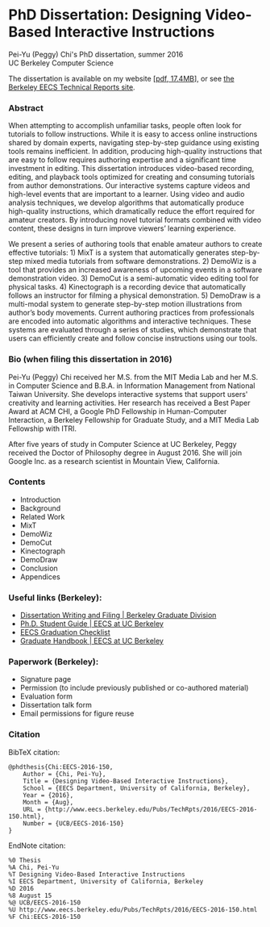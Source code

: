 # PhD Dissertation: Designing Video-Based Interactive Instructions
Pei-Yu (Peggy) Chi's PhD dissertation, summer 2016<br />
UC Berkeley Computer Science

The dissertation is available on my website [[pdf, 17.4MB](https://people.eecs.berkeley.edu/~peggychi/peggychi_dissertation.pdf)], or see [the Berkeley EECS Technical Reports site](https://www2.eecs.berkeley.edu/Pubs/TechRpts/2016/EECS-2016-150.html).

### Abstract
When attempting to accomplish unfamiliar tasks, people often look for tutorials to follow instructions. While it is easy to access online instructions shared by domain experts, navigating step-by-step guidance using existing tools remains inefficient. In addition, producing high-quality instructions that are easy to follow requires authoring expertise and a significant time investment in editing. This dissertation introduces video-based recording, editing, and playback tools optimized for creating and consuming tutorials from author demonstrations. Our interactive systems capture videos and high-level events that are important to a learner. Using video and audio analysis techniques, we develop algorithms that automatically produce high-quality instructions, which dramatically reduce the effort required for amateur creators. By introducing novel tutorial formats combined with video content, these designs in turn improve viewers’ learning experience.

We present a series of authoring tools that enable amateur authors to create effective tutorials: 1) MixT is a system that automatically generates step-by-step mixed media tutorials from software demonstrations. 2) DemoWiz is a tool that provides an increased awareness of upcoming events in a software demonstration video. 3) DemoCut is a semi-automatic video editing tool for physical tasks. 4) Kinectograph is a recording device that automatically follows an instructor for filming a physical demonstration. 5) DemoDraw is a multi-modal system to generate step-by-step motion illustrations from author’s body movements. Current authoring practices from professionals are encoded into automatic algorithms and interactive techniques. These systems are evaluated through a series of studies, which demonstrate that users can efficiently create and follow concise instructions using our tools.

### Bio (when filing this dissertation in 2016)
Pei-Yu (Peggy) Chi received her M.S. from the MIT Media Lab and her M.S. in Computer Science and B.B.A. in Information Management from National Taiwan University. She develops interactive systems that support users' creativity and learning activities. Her research has received a Best Paper Award at ACM CHI, a Google PhD Fellowship in Human-Computer Interaction, a Berkeley Fellowship for Graduate Study, and a MIT Media Lab Fellowship with ITRI.

After five years of study in Computer Science at UC Berkeley, Peggy received the Doctor of Philosophy degree in August 2016. She will join Google Inc. as a research scientist in Mountain View, California.

### Contents
* Introduction
* Background
* Related Work
* MixT
* DemoWiz
* DemoCut
* Kinectograph
* DemoDraw
* Conclusion
* Appendices

### Useful links (Berkeley):
* [Dissertation Writing and Filing | Berkeley Graduate Division](http://grad.berkeley.edu/academic-progress/dissertation/)
* [Ph.D. Student Guide | EECS at UC Berkeley](https://eecs.berkeley.edu/resources/grads/phd)
* [EECS Graduation Checklist](https://eecs.berkeley.edu/sites/default/files/graduationchecklist_phd2015.pdf)
* [Graduate Handbook | EECS at UC Berkeley](http://anarres.cs.berkeley.edu/Gradnotes/section5.shtml#5.3)

### Paperwork (Berkeley):
* Signature page
* Permission (to include previously published or co-authored material)
* Evaluation form
* Dissertation talk form
* Email permissions for figure reuse

### Citation
BibTeX citation:

```
@phdthesis{Chi:EECS-2016-150,
    Author = {Chi, Pei-Yu},
    Title = {Designing Video-Based Interactive Instructions},
    School = {EECS Department, University of California, Berkeley},
    Year = {2016},
    Month = {Aug},
    URL = {http://www.eecs.berkeley.edu/Pubs/TechRpts/2016/EECS-2016-150.html},
    Number = {UCB/EECS-2016-150}
}
```

EndNote citation:

```
%0 Thesis
%A Chi, Pei-Yu
%T Designing Video-Based Interactive Instructions
%I EECS Department, University of California, Berkeley
%D 2016
%8 August 15
%@ UCB/EECS-2016-150
%U http://www.eecs.berkeley.edu/Pubs/TechRpts/2016/EECS-2016-150.html
%F Chi:EECS-2016-150
```

